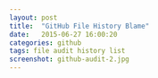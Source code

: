 ```yaml
---
layout: post
title:  "GitHub File History Blame"
date:   2015-06-27 16:00:20
categories: github
tags: file audit history list 
screenshot: github-audit-2.jpg
---
```

